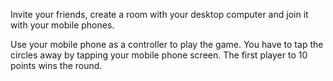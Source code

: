Invite your friends, create a room with your desktop computer and join it with your mobile phones.

Use your mobile phone as a controller to play the game. You have to tap the circles away by tapping your mobile phone screen. The first player to 10 points wins the round.